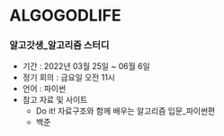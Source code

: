 # ALGOGODLIFE
### 알고갓생_알고리즘 스터디    
* 기간 : 2022년 03월 25일 ~  06월 6일
* 정기 회의 : 금요일 오전 11시
* 언어 : 파이썬
* 참고 자료 및 사이트
  - Do it! 자료구조와 함께 배우는 알고리즘 입문_파이썬편
  - 백준

